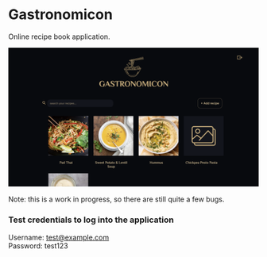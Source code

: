 # Gastronomicon
 
Online recipe book application.  

![Screenshot of application](https://github.com/c3phal0p0d/gastronomicon/blob/main/images/screenshot.png?raw=true)

Note: this is a work in progress, so there are still quite a few bugs.

### Test credentials to log into the application
Username: test@example.com  
Password: test123  

